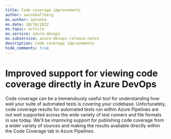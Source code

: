 ```yaml
---
title: Code coverage improvements
author: aaronhallberg
ms.author: aaronha
ms.date: 10/10/2022
ms.topic: article
ms.service: azure-devops
ms.subservice: azure-devops-release-notes
description: Code coverage improvements
hide_comments: true
---
```


# Improved support for viewing code coverage directly in Azure DevOps

Code coverage can be a tremendously useful tool for understanding how well your suite of automated tests is
covering your codebase. Unfortunately, code coverage results for automated tests run within Azure Pipelines
are not well supported across the wide variety of test runners and file formats in use today. We'll be 
improving support for publishing code coverage from a wider variety of sources and making the results
available directly within the Code Coverage tab in Azure Pipelines. 
